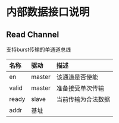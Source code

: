 # 内部数据接口说明

## Read Channel

支持burst传输的单通道总线

|名称|驱动|描述|
|:--|:--|:--|
|en|master|该通道是否使能|
|valid|master|准备接受单次传输|
|ready|slave|当前传输为合法数据|
|addr|基址|
